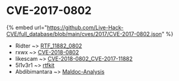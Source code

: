 # CVE-2017-0802
{% embed url="https://github.com/Live-Hack-CVE/full_database/blob/main/cves/2017/CVE-2017-0802.json" %}

* Ridter ~> [RTF_11882_0802](https://www.alice-snow.ru/2017/database/cve-2017-0802/rtf_11882_0802-ridter)
* rxwx ~> [CVE-2018-0802](https://www.alice-snow.ru/2017/database/cve-2017-0802/cve-2018-0802-rxwx)
* likescam ~> [CVE-2018-0802_CVE-2017-11882](https://www.alice-snow.ru/2017/database/cve-2017-0802/cve-2018-0802_cve-2017-11882-likescam)
* 5l1v3r1 ~> [rtfkit](https://www.alice-snow.ru/2017/database/cve-2017-0802/rtfkit-5l1v3r1)
* Abdibimantara ~> [Maldoc-Analysis](https://www.alice-snow.ru/2017/database/cve-2017-0802/maldoc-analysis-abdibimantara)
